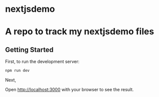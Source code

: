 # nextjsdemo

# A repo to track my nextjsdemo files

## Getting Started

First, to run the development server:

```bash
npm run dev
```

Next,

Open [http://localhost:3000](http://localhost:3000) with your browser to see the result.
